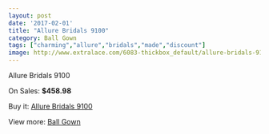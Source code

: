 ```yaml
---
layout: post
date: '2017-02-01'
title: "Allure Bridals 9100"
category: Ball Gown
tags: ["charming","allure","bridals","made","discount"]
image: http://www.extralace.com/6083-thickbox_default/allure-bridals-9100.jpg
---
```

Allure Bridals 9100

On Sales: **$458.98**
<a href="https://www.extralace.com/ball-gown/2893-allure-bridals-9100.html"><amp-img layout="responsive" width="600" height="600" src="//www.extralace.com/6083-thickbox_default/allure-bridals-9100.jpg" alt="Allure Bridals 9100 0" /></a>
<a href="https://www.extralace.com/ball-gown/2893-allure-bridals-9100.html"><amp-img layout="responsive" width="600" height="600" src="//www.extralace.com/6086-thickbox_default/allure-bridals-9100.jpg" alt="Allure Bridals 9100 1" /></a>
<a href="https://www.extralace.com/ball-gown/2893-allure-bridals-9100.html"><amp-img layout="responsive" width="600" height="600" src="//www.extralace.com/6085-thickbox_default/allure-bridals-9100.jpg" alt="Allure Bridals 9100 2" /></a>
<a href="https://www.extralace.com/ball-gown/2893-allure-bridals-9100.html"><amp-img layout="responsive" width="600" height="600" src="//www.extralace.com/6084-thickbox_default/allure-bridals-9100.jpg" alt="Allure Bridals 9100 3" /></a>

Buy it: [Allure Bridals 9100](https://www.extralace.com/ball-gown/2893-allure-bridals-9100.html "Allure Bridals 9100")

View more: [Ball Gown](https://www.extralace.com/3-ball-gown "Ball Gown")